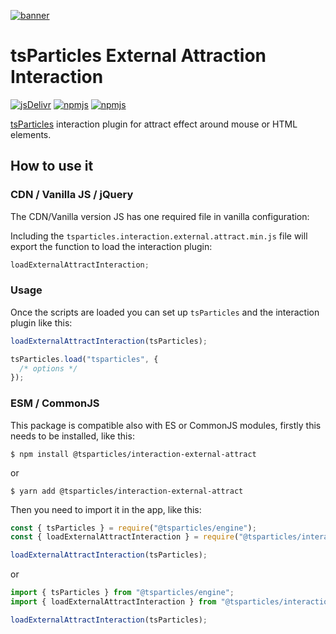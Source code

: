 [![banner](https://particles.js.org/images/banner2.png)](https://particles.js.org)

# tsParticles External Attraction Interaction

[![jsDelivr](https://data.jsdelivr.com/v1/package/npm/@tsparticles/interaction-external-attract/badge)](https://www.jsdelivr.com/package/npm/@tsparticles/interaction-external-attract)
[![npmjs](https://badge.fury.io/js/@tsparticles/interaction-external-attract.svg)](https://www.npmjs.com/package/@tsparticles/interaction-external-attract)
[![npmjs](https://img.shields.io/npm/dt/@tsparticles/interaction-external-attract)](https://www.npmjs.com/package/@tsparticles/interaction-external-attract)

[tsParticles](https://github.com/matteobruni/tsparticles) interaction plugin for attract effect around mouse or HTML elements.

## How to use it

### CDN / Vanilla JS / jQuery

The CDN/Vanilla version JS has one required file in vanilla configuration:

Including the `tsparticles.interaction.external.attract.min.js` file will export the function to load the interaction
plugin:

```javascript
loadExternalAttractInteraction;
```

### Usage

Once the scripts are loaded you can set up `tsParticles` and the interaction plugin like this:

```javascript
loadExternalAttractInteraction(tsParticles);

tsParticles.load("tsparticles", {
  /* options */
});
```

### ESM / CommonJS

This package is compatible also with ES or CommonJS modules, firstly this needs to be installed, like this:

```shell
$ npm install @tsparticles/interaction-external-attract
```

or

```shell
$ yarn add @tsparticles/interaction-external-attract
```

Then you need to import it in the app, like this:

```javascript
const { tsParticles } = require("@tsparticles/engine");
const { loadExternalAttractInteraction } = require("@tsparticles/interaction-external-attract");

loadExternalAttractInteraction(tsParticles);
```

or

```javascript
import { tsParticles } from "@tsparticles/engine";
import { loadExternalAttractInteraction } from "@tsparticles/interaction-external-attract";

loadExternalAttractInteraction(tsParticles);
```
